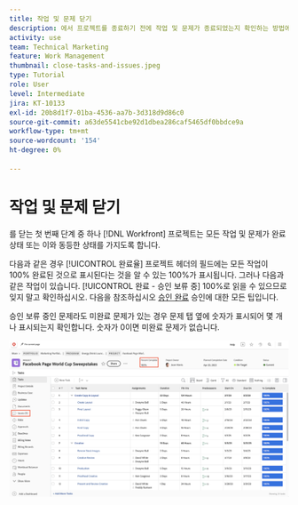 ```yaml
---
title: 작업 및 문제 닫기
description: 에서 프로젝트를 종료하기 전에 작업 및 문제가 종료되었는지 확인하는 방법에 대해 알아봅니다. [!DNL  Workfront].
activity: use
team: Technical Marketing
feature: Work Management
thumbnail: close-tasks-and-issues.jpeg
type: Tutorial
role: User
level: Intermediate
jira: KT-10133
exl-id: 20b8d1f7-01ba-4536-aa7b-3d318d9d86c0
source-git-commit: a63de5541cbe92d1dbea286caf5465df0bbdce9a
workflow-type: tm+mt
source-wordcount: '154'
ht-degree: 0%

---
```


# 작업 및 문제 닫기

를 닫는 첫 번째 단계 중 하나 [!DNL Workfront] 프로젝트는 모든 작업 및 문제가 완료 상태 또는 이와 동등한 상태를 가지도록 합니다.

다음과 같은 경우 [!UICONTROL 완료율] 프로젝트 헤더의 필드에는 모든 작업이 100% 완료된 것으로 표시된다는 것을 알 수 있는 100%가 표시됩니다. 그러나 다음과 같은 작업이 있습니다. [!UICONTROL 완료 - 승인 보류 중] 100%로 읽을 수 있으므로 잊지 말고 확인하십시오. 다음을 참조하십시오 [승인 완료](https://experienceleague.adobe.com/docs/workfront-learn/tutorials-workfront/manage-work/close-a-project/complete-approvals.html) 승인에 대한 모든 팁입니다.

승인 보류 중인 문제라도 미완료 문제가 있는 경우 문제 탭 옆에 숫자가 표시되어 몇 개나 표시되는지 확인합니다. 숫자가 0이면 미완료 문제가 없습니다.

![프로젝트 표시 중 [!UICONTROL 완료율] 및 진행 중 문제](assets/close-tasks-and-issues.png)
